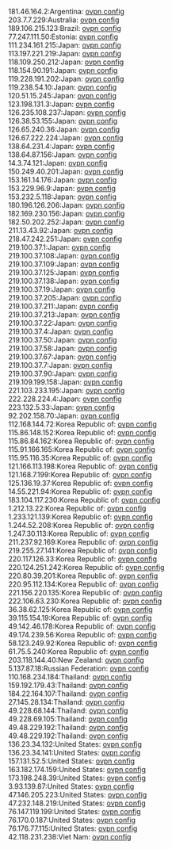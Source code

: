 181.46.164.2:Argentina: [ovpn config](vpn/181_46_164_2.ovpn)  
203.7.7.229:Australia: [ovpn config](vpn/203_7_7_229.ovpn)  
189.106.215.123:Brazil: [ovpn config](vpn/189_106_215_123.ovpn)  
77.247.111.50:Estonia: [ovpn config](vpn/77_247_111_50.ovpn)  
111.234.161.215:Japan: [ovpn config](vpn/111_234_161_215.ovpn)  
113.197.221.219:Japan: [ovpn config](vpn/113_197_221_219.ovpn)  
118.109.250.212:Japan: [ovpn config](vpn/118_109_250_212.ovpn)  
118.154.90.191:Japan: [ovpn config](vpn/118_154_90_191.ovpn)  
119.228.191.202:Japan: [ovpn config](vpn/119_228_191_202.ovpn)  
119.238.54.10:Japan: [ovpn config](vpn/119_238_54_10.ovpn)  
120.51.15.245:Japan: [ovpn config](vpn/120_51_15_245.ovpn)  
123.198.131.3:Japan: [ovpn config](vpn/123_198_131_3.ovpn)  
126.235.108.237:Japan: [ovpn config](vpn/126_235_108_237.ovpn)  
126.38.53.155:Japan: [ovpn config](vpn/126_38_53_155.ovpn)  
126.65.240.36:Japan: [ovpn config](vpn/126_65_240_36.ovpn)  
126.67.222.224:Japan: [ovpn config](vpn/126_67_222_224.ovpn)  
138.64.231.4:Japan: [ovpn config](vpn/138_64_231_4.ovpn)  
138.64.87.156:Japan: [ovpn config](vpn/138_64_87_156.ovpn)  
14.3.74.121:Japan: [ovpn config](vpn/14_3_74_121.ovpn)  
150.249.40.201:Japan: [ovpn config](vpn/150_249_40_201.ovpn)  
153.161.14.176:Japan: [ovpn config](vpn/153_161_14_176.ovpn)  
153.229.96.9:Japan: [ovpn config](vpn/153_229_96_9.ovpn)  
153.232.5.118:Japan: [ovpn config](vpn/153_232_5_118.ovpn)  
180.196.126.206:Japan: [ovpn config](vpn/180_196_126_206.ovpn)  
182.169.230.156:Japan: [ovpn config](vpn/182_169_230_156.ovpn)  
182.50.202.252:Japan: [ovpn config](vpn/182_50_202_252.ovpn)  
211.13.43.92:Japan: [ovpn config](vpn/211_13_43_92.ovpn)  
218.47.242.251:Japan: [ovpn config](vpn/218_47_242_251.ovpn)  
219.100.37.1:Japan: [ovpn config](vpn/219_100_37_1.ovpn)  
219.100.37.108:Japan: [ovpn config](vpn/219_100_37_108.ovpn)  
219.100.37.109:Japan: [ovpn config](vpn/219_100_37_109.ovpn)  
219.100.37.125:Japan: [ovpn config](vpn/219_100_37_125.ovpn)  
219.100.37.138:Japan: [ovpn config](vpn/219_100_37_138.ovpn)  
219.100.37.19:Japan: [ovpn config](vpn/219_100_37_19.ovpn)  
219.100.37.205:Japan: [ovpn config](vpn/219_100_37_205.ovpn)  
219.100.37.211:Japan: [ovpn config](vpn/219_100_37_211.ovpn)  
219.100.37.213:Japan: [ovpn config](vpn/219_100_37_213.ovpn)  
219.100.37.22:Japan: [ovpn config](vpn/219_100_37_22.ovpn)  
219.100.37.4:Japan: [ovpn config](vpn/219_100_37_4.ovpn)  
219.100.37.50:Japan: [ovpn config](vpn/219_100_37_50.ovpn)  
219.100.37.58:Japan: [ovpn config](vpn/219_100_37_58.ovpn)  
219.100.37.67:Japan: [ovpn config](vpn/219_100_37_67.ovpn)  
219.100.37.7:Japan: [ovpn config](vpn/219_100_37_7.ovpn)  
219.100.37.90:Japan: [ovpn config](vpn/219_100_37_90.ovpn)  
219.109.199.158:Japan: [ovpn config](vpn/219_109_199_158.ovpn)  
221.103.233.195:Japan: [ovpn config](vpn/221_103_233_195.ovpn)  
222.228.224.4:Japan: [ovpn config](vpn/222_228_224_4.ovpn)  
223.132.5.33:Japan: [ovpn config](vpn/223_132_5_33.ovpn)  
92.202.158.70:Japan: [ovpn config](vpn/92_202_158_70.ovpn)  
112.168.144.72:Korea Republic of: [ovpn config](vpn/112_168_144_72.ovpn)  
115.86.148.152:Korea Republic of: [ovpn config](vpn/115_86_148_152.ovpn)  
115.86.84.162:Korea Republic of: [ovpn config](vpn/115_86_84_162.ovpn)  
115.91.166.165:Korea Republic of: [ovpn config](vpn/115_91_166_165.ovpn)  
115.95.116.35:Korea Republic of: [ovpn config](vpn/115_95_116_35.ovpn)  
121.166.113.198:Korea Republic of: [ovpn config](vpn/121_166_113_198.ovpn)  
121.168.7.199:Korea Republic of: [ovpn config](vpn/121_168_7_199.ovpn)  
125.136.19.37:Korea Republic of: [ovpn config](vpn/125_136_19_37.ovpn)  
14.55.221.94:Korea Republic of: [ovpn config](vpn/14_55_221_94.ovpn)  
183.104.117.230:Korea Republic of: [ovpn config](vpn/183_104_117_230.ovpn)  
1.212.13.22:Korea Republic of: [ovpn config](vpn/1_212_13_22.ovpn)  
1.233.121.139:Korea Republic of: [ovpn config](vpn/1_233_121_139.ovpn)  
1.244.52.208:Korea Republic of: [ovpn config](vpn/1_244_52_208.ovpn)  
1.247.30.113:Korea Republic of: [ovpn config](vpn/1_247_30_113.ovpn)  
211.237.92.169:Korea Republic of: [ovpn config](vpn/211_237_92_169.ovpn)  
219.255.27.141:Korea Republic of: [ovpn config](vpn/219_255_27_141.ovpn)  
220.117.126.33:Korea Republic of: [ovpn config](vpn/220_117_126_33.ovpn)  
220.124.251.242:Korea Republic of: [ovpn config](vpn/220_124_251_242.ovpn)  
220.80.39.201:Korea Republic of: [ovpn config](vpn/220_80_39_201.ovpn)  
220.95.112.134:Korea Republic of: [ovpn config](vpn/220_95_112_134.ovpn)  
221.156.220.135:Korea Republic of: [ovpn config](vpn/221_156_220_135.ovpn)  
222.106.63.230:Korea Republic of: [ovpn config](vpn/222_106_63_230.ovpn)  
36.38.62.125:Korea Republic of: [ovpn config](vpn/36_38_62_125.ovpn)  
39.115.154.19:Korea Republic of: [ovpn config](vpn/39_115_154_19.ovpn)  
49.142.46.178:Korea Republic of: [ovpn config](vpn/49_142_46_178.ovpn)  
49.174.239.56:Korea Republic of: [ovpn config](vpn/49_174_239_56.ovpn)  
58.123.249.92:Korea Republic of: [ovpn config](vpn/58_123_249_92.ovpn)  
61.75.5.240:Korea Republic of: [ovpn config](vpn/61_75_5_240.ovpn)  
203.118.144.40:New Zealand: [ovpn config](vpn/203_118_144_40.ovpn)  
5.137.87.18:Russian Federation: [ovpn config](vpn/5_137_87_18.ovpn)  
110.168.234.184:Thailand: [ovpn config](vpn/110_168_234_184.ovpn)  
159.192.179.43:Thailand: [ovpn config](vpn/159_192_179_43.ovpn)  
184.22.164.107:Thailand: [ovpn config](vpn/184_22_164_107.ovpn)  
27.145.28.134:Thailand: [ovpn config](vpn/27_145_28_134.ovpn)  
49.228.68.144:Thailand: [ovpn config](vpn/49_228_68_144.ovpn)  
49.228.69.105:Thailand: [ovpn config](vpn/49_228_69_105.ovpn)  
49.48.229.192:Thailand: [ovpn config](vpn/49_48_229_192.ovpn)  
49.48.229.192:Thailand: [ovpn config](vpn/49_48_229_192.ovpn)  
136.23.34.132:United States: [ovpn config](vpn/136_23_34_132.ovpn)  
136.23.34.141:United States: [ovpn config](vpn/136_23_34_141.ovpn)  
157.131.52.5:United States: [ovpn config](vpn/157_131_52_5.ovpn)  
163.182.174.159:United States: [ovpn config](vpn/163_182_174_159.ovpn)  
173.198.248.39:United States: [ovpn config](vpn/173_198_248_39.ovpn)  
3.93.139.87:United States: [ovpn config](vpn/3_93_139_87.ovpn)  
47.146.205.223:United States: [ovpn config](vpn/47_146_205_223.ovpn)  
47.232.148.219:United States: [ovpn config](vpn/47_232_148_219.ovpn)  
76.147.119.199:United States: [ovpn config](vpn/76_147_119_199.ovpn)  
76.170.0.187:United States: [ovpn config](vpn/76_170_0_187.ovpn)  
76.176.77.115:United States: [ovpn config](vpn/76_176_77_115.ovpn)  
42.118.231.238:Viet Nam: [ovpn config](vpn/42_118_231_238.ovpn)  
